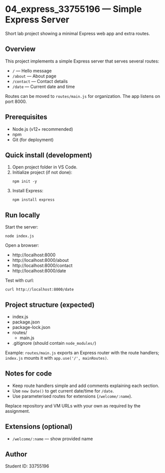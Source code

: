 # 04_express_33755196 — Simple Express Server

Short lab project showing a minimal Express web app and extra routes.

## Overview
This project implements a simple Express server that serves several routes:
- `/` — Hello message
- `/about` — About page
- `/contact` — Contact details
- `/date` — Current date and time

Routes can be moved to `routes/main.js` for organization. The app listens on port 8000.

## Prerequisites
- Node.js (v12+ recommended)
- npm
- Git (for deployment)

## Quick install (development)
1. Open project folder in VS Code.
2. Initialize project (if not done):
    ```
    npm init -y
    ```
3. Install Express:
    ```
    npm install express
    ```

## Run locally
Start the server:
```
node index.js
```
Open a browser:
- http://localhost:8000
- http://localhost:8000/about
- http://localhost:8000/contact
- http://localhost:8000/date

Test with curl:
```
curl http://localhost:8000/date
```

## Project structure (expected)
- index.js
- package.json
- package-lock.json
- routes/
  - main.js
- .gitignore (should contain `node_modules/`)

Example: `routes/main.js` exports an Express router with the route handlers; `index.js` mounts it with `app.use('/', mainRoutes)`.

## Notes for code
- Keep route handlers simple and add comments explaining each section.
- Use `new Date()` to get current date/time for `/date`.
- Use parameterised routes for extensions (`/welcome/:name`).



Replace repository and VM URLs with your own as required by the assignment.

## Extensions (optional)
- `/welcome/:name` — show provided name

## Author
Student ID: 33755196
